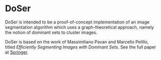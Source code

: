 # DoSer

DoSer is intended to be a proof-of-concept implementation of an image
segmentation algorithm which uses a graph-theoretical approach, namely the
notion of dominant sets to cluster images.

DoSer is based on the work of Massimiliano Pavan and Marcello Pelillo, titled
_Efficiently Segmenting Images with Dominant Sets_. See the full paper at
[Springer](https://link.springer.com/chapter/10.1007/978-3-540-30125-7_3).
